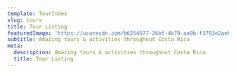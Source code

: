 ```yaml
---
template: TourIndex
slug: tours
title: Tour Listing
featuredImage: 'https://ucarecdn.com/b6254577-26bf-4b79-aa9b-f3793e2aebdc/'
subtitle: Amazing tours & activities throughout Costa Rica
meta:
  description: Amazing tours & activities throughout Costa Rica.
  title: Tour Listing
---
```

